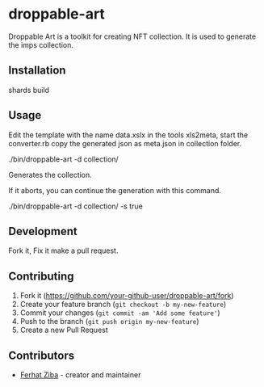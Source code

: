 # droppable-art

Droppable Art is a toolkit for creating NFT collection. It is used to generate the imps collection.
## Installation

shards build
## Usage

Edit the template with the name data.xslx in the tools xls2meta, start the converter.rb copy the generated json as meta.json in collection folder. 

./bin/droppable-art -d collection/ 

Generates the collection.

If it aborts, you can continue the generation with this command. 

./bin/droppable-art -d collection/ -s true

## Development

Fork it, Fix it make a pull request.

## Contributing

1. Fork it (<https://github.com/your-github-user/droppable-art/fork>)
2. Create your feature branch (`git checkout -b my-new-feature`)
3. Commit your changes (`git commit -am 'Add some feature'`)
4. Push to the branch (`git push origin my-new-feature`)
5. Create a new Pull Request

## Contributors

- [Ferhat Ziba](https://github.com/your-github-user) - creator and maintainer
